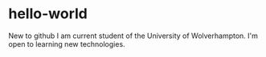 # hello-world
New to github
I am current student of the University of Wolverhampton.
I'm open to learning new technologies. 
